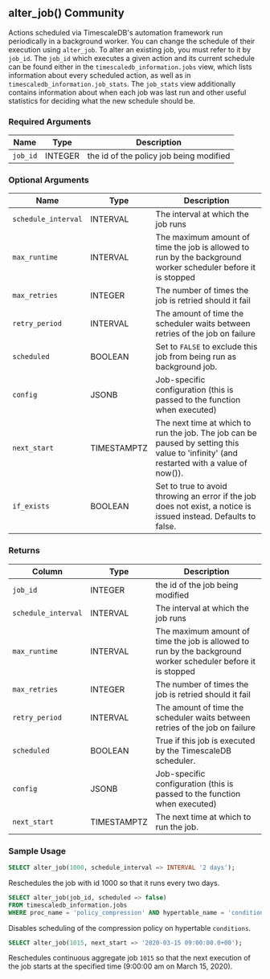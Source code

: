 ## alter_job() <tag type="community">Community</tag>

Actions scheduled via TimescaleDB's automation framework run periodically in a
background worker. You can change the schedule of their execution using `alter_job`.
To alter an existing job, you must refer to it by `job_id`.
The `job_id` which executes a given action and its current schedule can be found
either in the `timescaledb_information.jobs` view, which lists information
about every scheduled action, as well as in `timescaledb_information.job_stats`.
The `job_stats` view additionally contains information about when each job was
last run and other useful statistics for deciding what the new schedule should be.

### Required Arguments

|Name|Type|Description|
|---|---|---|
| `job_id` | INTEGER | the id of the policy job being modified |

### Optional Arguments

|Name|Type|Description|
|---|---|---|
| `schedule_interval` | INTERVAL |  The interval at which the job runs |
| `max_runtime` | INTERVAL | The maximum amount of time the job is allowed to run by the background worker scheduler before it is stopped |
| `max_retries` | INTEGER |  The number of times the job is retried should it fail |
| `retry_period` | INTERVAL | The amount of time the scheduler waits between retries of the job on failure |
| `scheduled` | BOOLEAN |  Set to `FALSE` to exclude this job from being run as background job. |
| `config` | JSONB | Job-specific configuration (this is passed to the function when executed)|
| `next_start` | TIMESTAMPTZ | The next time at which to run the job. The job can be paused by setting this value to 'infinity' (and restarted with a value of now()). |
| `if_exists` | BOOLEAN |  Set to true to avoid throwing an error if the job does not exist, a notice is issued instead. Defaults to false. |

### Returns

|Column|Type|Description|
|---|---|---|
| `job_id` | INTEGER | the id of the job being modified |
| `schedule_interval` | INTERVAL |  The interval at which the job runs |
| `max_runtime` | INTERVAL | The maximum amount of time the job is allowed to run by the background worker scheduler before it is stopped |
| `max_retries` | INTEGER |  The number of times the job is retried should it fail |
| `retry_period` | INTERVAL | The amount of time the scheduler waits between retries of the job on failure |
| `scheduled` | BOOLEAN |  True if this job is executed by the TimescaleDB scheduler. |
| `config` | JSONB | Job-specific configuration (this is passed to the function when executed)|
| `next_start` | TIMESTAMPTZ | The next time at which to run the job. |

### Sample Usage

```sql
SELECT alter_job(1000, schedule_interval => INTERVAL '2 days');
```
Reschedules the job with id 1000 so that it runs every two days.

```sql
SELECT alter_job(job_id, scheduled => false)
FROM timescaledb_information.jobs
WHERE proc_name = 'policy_compression' AND hypertable_name = 'conditions'
```
Disables scheduling of the compression policy on hypertable `conditions`.

```sql
SELECT alter_job(1015, next_start => '2020-03-15 09:00:00.0+00');
```

Reschedules continuous aggregate job `1015` so that the next execution of the
job starts at the specified time (9:00:00 am on March 15, 2020).
